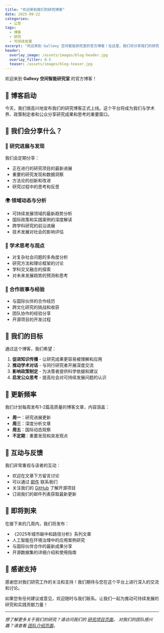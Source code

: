 ```yaml
---
title: "欢迎来到我们的研究博客"
date: 2025-09-22
categories:
  - 公告
tags:
  - 博客
  - 研究
  - 可持续发展
excerpt: "欢迎来到 Gallexy 空间智能研究室的官方博客！在这里，我们将分享我们的研究进展、学术思考和与可持续发展相关的深度分析。"
header:
  overlay_image: /assets/images/blog-header.jpg
  overlay_filter: 0.5
  teaser: /assets/images/blog-teaser.jpg
---
```


欢迎来到 **Gallexy 空间智能研究室** 的官方博客！

## 🎉 博客启动

今天，我们很高兴地宣布我们的研究博客正式上线。这个平台将成为我们与学术界、政策制定者和公众分享研究成果和思考的重要窗口。

## 📝 我们会分享什么？

### 🔬 研究进展与发现
我们会定期分享：
- 正在进行的研究项目的最新进展
- 重要的研究发现和数据洞察
- 方法论的创新和改进
- 研究过程中的思考和反思

### 🌍 领域动态与分析
- 可持续发展领域的最新趋势分析
- 国际政策和实践案例的深度解读
- 跨学科研究的前沿进展
- 技术发展对社会的影响评估

### 💭 学术思考与观点
- 对复杂社会问题的多角度分析
- 研究方法和理论框架的讨论
- 学科交叉融合的探索
- 对未来发展趋势的预测和思考

### 🤝 合作故事与经验
- 与国际伙伴的合作经历
- 跨文化研究的挑战和收获
- 团队协作的经验分享
- 开源项目的开发过程

## 🎯 我们的目标

通过这个博客，我们希望：

1. **促进知识传播** - 让研究成果更容易被理解和应用
2. **推动学术对话** - 与同行研究者开展深度交流
3. **影响政策制定** - 为决策者提供科学依据和建议
4. **启发公众思考** - 提高社会对可持续发展问题的认识

## 📅 更新频率

我们计划每周发布1-2篇高质量的博客文章，内容涵盖：

- **周一**：研究进展更新
- **周三**：深度分析文章  
- **周五**：国际动态观察
- **不定期**：重要发现和突发观点

## 💬 互动与反馈

我们非常重视与读者的互动：

- 欢迎在文章下方留言讨论
- 可以通过 [邮件](mailto:contact@gallexy.org) 联系我们
- 关注我们的 [GitHub](https://github.com/gallexy) 了解开源项目
- 订阅我们的邮件列表获取最新更新

## 🚀 即将到来

在接下来的几周内，我们将发布：

- 《2025年城市碳中和路径分析》系列文章
- 人工智能在环境治理中的应用案例研究
- 与国际伙伴合作的最新成果分享
- 开源数据集的详细介绍和使用指南

## 🙏 感谢支持

感谢您对我们研究工作的关注和支持！我们期待与您在这个平台上进行深入的交流和讨论。

如果您有任何建议或意见，欢迎随时与我们联系。让我们一起为推动可持续发展的研究和实践贡献力量！

---

*想了解更多关于我们的研究？请访问我们的 [研究项目页面](/research/)。*
*对我们的团队感兴趣？请查看 [团队介绍页面](/team/)。*